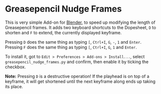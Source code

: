 Greasepencil Nudge Frames
=========================

This is very simple Add-on for [Blender](http://blender.org), to speed up modifying the length of Greasepencil frames. It adds two keyboard shortcuts to the Dopesheet, `D` to shorten and `F` to extend, the currently displayed keyframe.

Pressing `D` does the same thing as typing `[`, `Ctrl+I`, `G`, `-`, `1` and `Enter`.
Pressing `F` does the same thing as typing `[`, `Ctrl+I`, `G`, `1` and `Enter`.

To install it, got to `Edit > Preferences > Add-ons > Install...`, select `greasepencil_nudge_frames.py` and confirm, then enable it by ticking the checkbox.

**Note:** Pressing `D` is a destructive operation! If the playhead is on top of a keyframe, it will get shortened until the next keyframe along ends up taking its place. 


